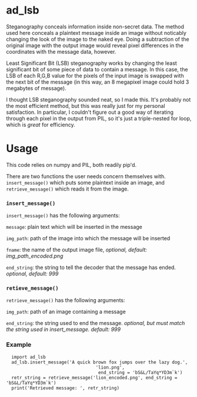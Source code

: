 # ad_lsb
Steganography conceals information inside non-secret data.  The method used here conceals a plaintext message inside an image without noticably changing the look of the image to the naked eye.  Doing a subtraction of the original image with the output image would reveal pixel differences in the coordinates with the message data, however.

Least Significant Bit (LSB) steganography works by changing the least significant bit of some piece of data to contain a message.  In this case, the LSB of each R,G,B value for the pixels of the input image is swapped with the next bit of the message (in this way, an 8 megapixel image could hold 3 megabytes of message).

I thought LSB steganography sounded neat, so I made this.  It's probably not the most efficient method, but this was really just for my personal satisfaction.  In particular, I couldn't figure out a good way of iterating through each pixel in the output from PIL, so it's just a triple-nested for loop, which is *great* for efficiency.

# Usage
This code relies on numpy and PIL, both readily pip'd.

There are two functions the user needs concern themselves with.  `insert_message()` which puts some plaintext inside an image, and `retrieve_message()` which reads it from the image.

### `insert_message()`
`insert_message()` has the following arguments:

`message`: plain text which will be inserted in the message

`img_path`: path of the image into which the message will be inserted

`fname`: the name of the output image file, *optional, default: img_path_encoded.png*

`end_string`: the string to tell the decoder that the message has ended.  *optional, default: 999*

### `retieve_message()`
`retrieve_message()` has the following arguments:

`img_path`: path of an image containing a message

`end_string`:  the string used to end the message.  *optional, but must match the string used in insert_message.  default: 999*

### Example
```
  import ad_lsb
  ad_lsb.insert_message('A quick brown fox jumps over the lazy dog.',
                                  'lion.png',
                                   end_string = 'bS&L/TaYq*YD3m`k')
  retr_string = retrieve_message('lion_encoded.png', end_string = 'bS&L/TaYq*YD3m`k')
  print('Retrieved message: ', retr_string)
```
